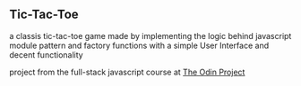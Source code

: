 ## Tic-Tac-Toe

a  classis tic-tac-toe game made by implementing the logic behind javascript module pattern and factory functions with a simple User Interface and decent functionality 

project from the full-stack javascript course at [The Odin Project](https://www.theodinproject.com/)
